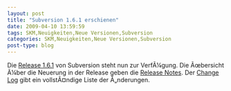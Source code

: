 ```yaml
---
layout: post
title: "Subversion 1.6.1 erschienen"
date: 2009-04-10 13:59:59
tags: SKM,Neuigkeiten,Neue Versionen,Subversion
categories: SKM,Neuigkeiten,Neue Versionen,Subversion
post-type: blog
---
```

Die <a href="http://subversion.tigris.org/servlets/NewsItemView?newsItemID=2270">Release 1.6.1</a> von Subversion steht nun zur VerfÃ¼gung. Die Ãœbersicht Ã¼ber die Neuerung in der Release geben die <a href="http://subversion.tigris.org/svn_1.6_releasenotes.html">Release Notes</a>. Der <a href="http://svn.collab.net/repos/svn/tags/1.6.1/CHANGES">Change Log</a> gibt ein vollstÃ¤ndige Liste der Ã„nderungen.